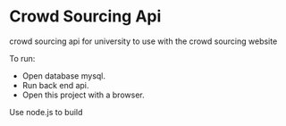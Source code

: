 # Crowd Sourcing Api
crowd sourcing api for university to use with the crowd sourcing website

To run:
* Open database mysql.
* Run back end api.
* Open this project with a browser.
    
Use node.js to build

